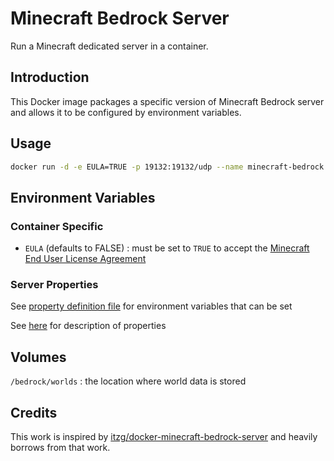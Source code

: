 # Minecraft Bedrock Server

Run a Minecraft dedicated server in a container.

## Introduction

This Docker image packages a specific version of Minecraft Bedrock server and allows it to be configured by environment variables.

## Usage

```bash
docker run -d -e EULA=TRUE -p 19132:19132/udp --name minecraft-bedrock petercb/minecraft-bedrock
```

## Environment Variables

### Container Specific

- `EULA` (defaults to FALSE) : must be set to `TRUE` to accept the [Minecraft End User License Agreement](https://minecraft.net/terms)

### Server Properties

See [property definition file](property-definitions.json) for environment variables that can be set

See [here](https://minecraft.gamepedia.com/Server.properties#Bedrock_Edition_3) for description of properties

## Volumes

`/bedrock/worlds` : the location where world data is stored

## Credits

This work is inspired by [itzg/docker-minecraft-bedrock-server](https://github.com/itzg/docker-minecraft-bedrock-server) and heavily borrows from that work.
